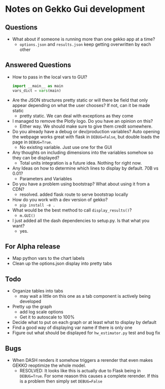 # Notes on Gekko Gui development

## Questions
- What about if someone is running more than one gekko app at a time?
  - `options.json` and `results.json` keep getting overwritten by each other

## Answered Questions  
- How to pass in the local vars to GUI?
  ```python
  import __main__ as main
  vars_dict = vars(main)
  ```
- Are the JSON structures pretty static or will there be field that only appear
  depending on what the user chooses? If not, can it be made static
  - pretty static. We can deal with exceptions as they come
- I managed to remove the Plotly logo. Do you have an opinion on this?
  - Either way. We should make sure to give them credit somewhere.
- Do you already have a debug or dev/production variables? Auto opening the webpage
  works great with flask in `DEBUG=False`, but double loads the page in `DEBUG=True`.
  - No existing variable. Just use one for the GUI
- Any thoughts on including dimensions into the variables somehow so they can be displayed?
  - Total units integration is a future idea. Nothing for right now.
- Any Ideas on how to determine which lines to display by default. 70B vs 0.01?
  - Parameters and Variables
- Do you have a problem using bootstrap? What about using it from a CDN?
  - resolved. added flask route to serve bootstrap locally
- How do you work with a dev version of gekko?
  - `pip install -e .`
- What would be the best method to call `display_results()`?
  - `m.GUI()`
- I just added all the dash dependencies to setup.py. Is that what you want?
  - yes.

## For Alpha release
- Map python vars to the chart labels
- Clean up the options.json display into pretty tabs

## Todo
- Organize tables into tabs
  - may wait a little on this one as a tab component is actively being developed
- Pretty up the graph
  - add log scale options
  - Get it to autoscale to 100%
- Decide what to put on each graph or at least what to display by default
- Find a good way of displaying var name if there is only one
- Figure out what should be displayed for `hw_estimator.py` test and bug fix

## Bugs
- When DASH renders it somehow triggers a rerender that even makes GEKKO
  reoptimize the whole model.
  - RESOLVED: It looks like this is actually due to Flask being in `DEBUG=True`. For some
    reason this causes a complete rerender. If this is a problem then simply set
    `DEBUG=False`
